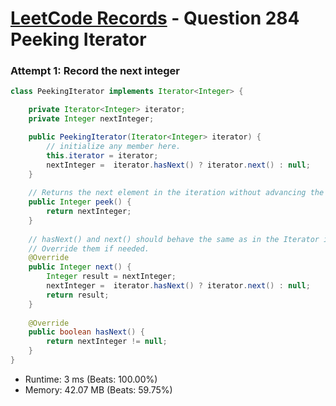 # [LeetCode Records](../../README.md) - Question 284 Peeking Iterator

### Attempt 1: Record the next integer
```java
class PeekingIterator implements Iterator<Integer> {

    private Iterator<Integer> iterator;
    private Integer nextInteger;

	public PeekingIterator(Iterator<Integer> iterator) {
	    // initialize any member here.
	    this.iterator = iterator;
        nextInteger =  iterator.hasNext() ? iterator.next() : null;
	}
	
    // Returns the next element in the iteration without advancing the iterator.
	public Integer peek() {
        return nextInteger;
	}
	
	// hasNext() and next() should behave the same as in the Iterator interface.
	// Override them if needed.
	@Override
	public Integer next() {
	    Integer result = nextInteger;
        nextInteger =  iterator.hasNext() ? iterator.next() : null;
        return result;
	}
	
	@Override
	public boolean hasNext() {
	    return nextInteger != null;
	}
}
```
- Runtime: 3 ms (Beats: 100.00%)
- Memory: 42.07 MB (Beats: 59.75%)

<br>
